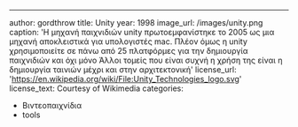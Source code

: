 ---
author: gordthrow
title: Unity
year: 1998
image_url: /images/unity.png
caption: 'Η μηχανή παιχνιδιών unity πρωτοεμφανίστηκε το 2005 ως μια μηχανή αποκλειστικά για υπολογιστές mac. Πλέον όμως η unity χρησιμοποιείτε σε πάνω από 25 πλατφόρμες για την δημιουργία παιχνιδιών και όχι μόνο Άλλοι τομείς που είναι συχνή η χρήση της είναι η δημιουργία ταινιών μέχρι και στην αρχιτεκτονική'
license_url: 'https://en.wikipedia.org/wiki/File:Unity_Technologies_logo.svg'
license_text: Courtesy of   Wikimedia
categories:
  - Βιντεοπαιχνίδια 
  - tools

